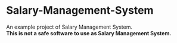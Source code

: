 # Salary-Management-System
An example project of Salary Management System.  
**This is not a safe software to use as Salary Management System.**
